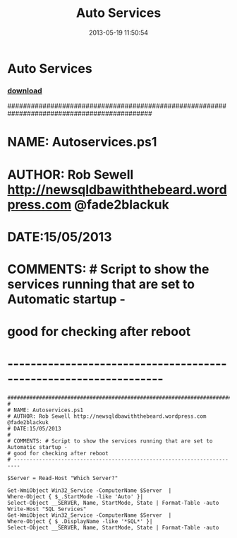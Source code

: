 ﻿---
pid:            4168
parent:         0
children:       
poster:         SQLDBAwithabeard
title:          Auto Services
date:           2013-05-19 11:50:54
description:    #############################################################################################
#
# NAME: Autoservices.ps1
# AUTHOR: Rob Sewell http://newsqldbawiththebeard.wordpress.com @fade2blackuk
# DATE:15/05/2013
#
# COMMENTS: # Script to show the services running that are set to Automatic startup - 
# good for checking after reboot
# -----------------------------------------------------------------
format:         posh
---

# Auto Services

### [download](4168.ps1)  

#############################################################################################
#
# NAME: Autoservices.ps1
# AUTHOR: Rob Sewell http://newsqldbawiththebeard.wordpress.com @fade2blackuk
# DATE:15/05/2013
#
# COMMENTS: # Script to show the services running that are set to Automatic startup - 
# good for checking after reboot
# -----------------------------------------------------------------

```posh
#############################################################################################
#
# NAME: Autoservices.ps1
# AUTHOR: Rob Sewell http://newsqldbawiththebeard.wordpress.com @fade2blackuk
# DATE:15/05/2013
#
# COMMENTS: # Script to show the services running that are set to Automatic startup - 
# good for checking after reboot
# ------------------------------------------------------------------------

$Server = Read-Host "Which Server?"

Get-WmiObject Win32_Service -ComputerName $Server  |  
Where-Object { $_.StartMode -like 'Auto' }| 
Select-Object __SERVER, Name, StartMode, State | Format-Table -auto
Write-Host "SQL Services"
Get-WmiObject Win32_Service -ComputerName $Server  |  
Where-Object { $_.DisplayName -like '*SQL*' }| 
Select-Object __SERVER, Name, StartMode, State | Format-Table -auto
```
